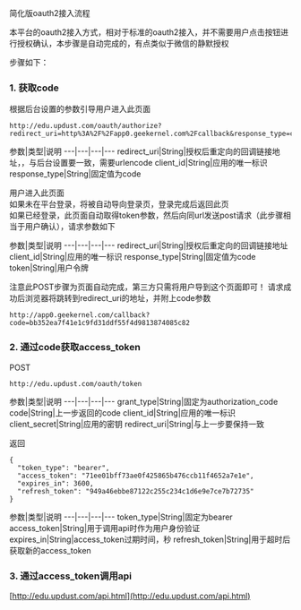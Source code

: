 简化版oauth2接入流程

本平台的oauth2接入方式，相对于标准的oauth2接入，并不需要用户点击按钮进行授权确认，本步骤是自动完成的，有点类似于微信的静默授权

步骤如下：

### 1. 获取code
根据后台设置的参数引导用户进入此页面
```
http://edu.updust.com/oauth/authorize?redirect_uri=http%3A%2F%2Fapp0.geekernel.com%2Fcallback&response_type=code&client_id=testApp
```

参数|类型|说明
---|---|---|---
redirect_uri|String|授权后重定向的回调链接地址，，与后台设置要一致，需要urlencode
client_id|String|应用的唯一标识
response_type|String|固定值为code

用户进入此页面  
如果未在平台登录，将被自动导向登录页，登录完成后返回此页  
如果已经登录，此页面自动取得token参数，然后向同url发送post请求（此步骤相当于用户确认），请求参数如下

参数|类型|说明
---|---|---|---
redirect_uri|String|授权后重定向的回调链接地址
client_id|String|应用的唯一标识
response_type|String|固定值为code
token|String|用户令牌

注意此POST步骤为页面自动完成，第三方只需将用户导到这个页面即可！
请求成功后浏览器将跳转到redirect_uri的地址，并附上code参数
```
http://app0.geekernel.com/callback?code=bb352ea7f41e1c9fd31ddf55f4d9813874085c82
```

### 2. 通过code获取access_token

POST
```
http://edu.updust.com/oauth/token
```

参数|类型|说明
---|---|---|---
grant_type|String|固定为authorization_code
code|String|上一步返回的code
client_id|String|应用的唯一标识
client_secret|String|应用的密钥
redirect_uri|String|与上一步要保持一致

返回  
```
{
  "token_type": "bearer",
  "access_token": "71ee01bff73ae0f425865b476ccb11f4652a7e1e",
  "expires_in": 3600,
  "refresh_token": "949a46ebbe87122c255c234c1d6e9e7ce7b72735"
}
```

参数|类型|说明
---|---|---|---
token_type|String|固定为bearer
access_token|String|用于调用api时作为用户身份验证
expires_in|String|access_token过期时间，秒
refresh_token|String|用于超时后获取新的access_token


### 3. 通过access_token调用api

[http://edu.updust.com/api.html](http://edu.updust.com/api.html)